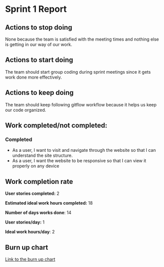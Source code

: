 # Sprint 1 Report


## Actions to stop doing
None because the team is satisfied with the meeting times and nothing else is getting in our way of our work.


## Actions to start doing
The team should start group coding during sprint meetings since it gets work done more effectively.


## Actions to keep doing
The team should keep following gitflow workflow because it helps us keep our code organized.


## Work completed/not completed:

### Completed 
- As a user, I want to visit and navigate through the website so that I can understand the site structure.
- As a user, I want the website to be responsive so that I can view it properly on any device


## Work completion rate

**User stories completed:** 2

**Estimated ideal work hours completed:** 18

**Number of days works done**: 14

**User stories/day:** 1

**Ideal work hours/day**: 2

## Burn up chart

[Link to the burn up chart](https://docs.google.com/a/ucsc.edu/spreadsheets/d/1BbZ8ndXCgSjON6_fsBFhCn7kF9Nb4B7S5VAnLSBvdJg/edit?usp=sharing)